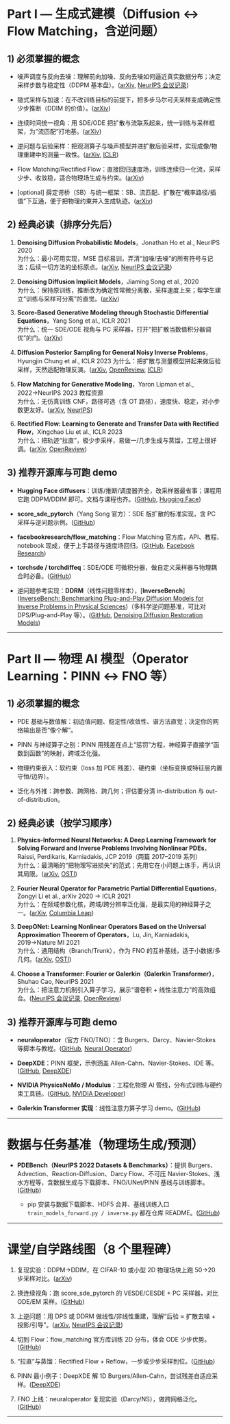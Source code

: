
# Part I — 生成式建模（Diffusion ↔ Flow Matching，含逆问题）

## 1) 必须掌握的概念

- 噪声调度与反向去噪：理解前向加噪、反向去噪如何逼近真实数据分布；决定采样步数与稳定性（DDPM 基本盘）。([arXiv](https://arxiv.org/abs/2006.11239?utm_source=chatgpt.com "[2006.11239] Denoising Diffusion Probabilistic Models"), [NeurIPS 会议记录](https://proceedings.neurips.cc/paper/2020/file/4c5bcfec8584af0d967f1ab10179ca4b-Paper.pdf?utm_source=chatgpt.com "Denoising Diffusion Probabilistic Models"))
    
- 隐式采样与加速：在不改训练目标的前提下，把多步马尔可夫采样变成确定性少步推断（DDIM 的价值）。([arXiv](https://arxiv.org/abs/2010.02502?utm_source=chatgpt.com "[2010.02502] Denoising Diffusion Implicit Models"))
    
- 连续时间统一视角：用 SDE/ODE 把扩散与流联系起来，统一训练与采样框架，为“流匹配”打地基。([arXiv](https://arxiv.org/abs/2011.13456?utm_source=chatgpt.com "Score-Based Generative Modeling through Stochastic Differential Equations"))
    
- 逆问题与后验采样：把观测算子与噪声模型并进扩散后验采样，实现成像/物理重建中的测量一致性。([arXiv](https://arxiv.org/abs/2209.14687?utm_source=chatgpt.com "Diffusion Posterior Sampling for General Noisy Inverse ..."), [ICLR](https://iclr.cc/virtual/2023/poster/11877?utm_source=chatgpt.com "Diffusion Posterior Sampling for General Noisy Inverse ..."))
    
- Flow Matching/Rectified Flow：直接回归速度场，训练连续归一化流，采样少步、收敛稳，适合物理场生成与约束。([arXiv](https://arxiv.org/abs/2210.02747?utm_source=chatgpt.com "Flow Matching for Generative Modeling"))
    
- [optional] 薛定谔桥（SB）与统一框架：SB、流匹配、扩散在“概率路径/插值”下互通，便于把物理约束并入生成轨迹。([arXiv](https://arxiv.org/abs/2303.16852?utm_source=chatgpt.com "[2303.16852] Diffusion Schrödinger Bridge Matching"))
    

## 2) 经典必读（排序分先后）

1. **Denoising Diffusion Probabilistic Models**，Jonathan Ho et al., NeurIPS 2020  
    为什么：最小可用实现，MSE 目标易训，弄清“加噪/去噪”的所有符号与记法；后续一切方法的坐标原点。([arXiv](https://arxiv.org/abs/2006.11239?utm_source=chatgpt.com "[2006.11239] Denoising Diffusion Probabilistic Models"), [NeurIPS 会议记录](https://proceedings.neurips.cc/paper/2020/file/4c5bcfec8584af0d967f1ab10179ca4b-Paper.pdf?utm_source=chatgpt.com "Denoising Diffusion Probabilistic Models"))
    
2. **Denoising Diffusion Implicit Models**，Jiaming Song et al., 2020  
    为什么：保持原训练，推断改为确定性常微分离散，采样速度上来；帮学生建立“训练与采样可分离”的直觉。([arXiv](https://arxiv.org/abs/2010.02502?utm_source=chatgpt.com "[2010.02502] Denoising Diffusion Implicit Models"))
    
3. **Score-Based Generative Modeling through Stochastic Differential Equations**，Yang Song et al., ICLR 2021  
    为什么：统一 SDE/ODE 视角与 PC 采样器，打开“把扩散当数值积分器调优”的门。([arXiv](https://arxiv.org/abs/2011.13456?utm_source=chatgpt.com "Score-Based Generative Modeling through Stochastic Differential Equations"))
    
4. **Diffusion Posterior Sampling for General Noisy Inverse Problems**，Hyungjin Chung et al., ICLR 2023
    为什么：把扩散与测量模型拼起来做后验采样，天然适配物理反演。([arXiv](https://arxiv.org/abs/2209.14687?utm_source=chatgpt.com "Diffusion Posterior Sampling for General Noisy Inverse ..."), [OpenReview](https://openreview.net/forum?id=OnD9zGAGT0k&utm_source=chatgpt.com "Diffusion Posterior Sampling for General Noisy Inverse ..."), [ICLR](https://iclr.cc/virtual/2023/poster/11877?utm_source=chatgpt.com "Diffusion Posterior Sampling for General Noisy Inverse ..."))  
    
    
5. **Flow Matching for Generative Modeling**，Yaron Lipman et al., 2022→NeurIPS 2023 教程资源  
    为什么：无仿真训练 CNF，路径可选（含 OT 路径），速度快、稳定，对小步数更友好。([arXiv](https://arxiv.org/abs/2210.02747?utm_source=chatgpt.com "Flow Matching for Generative Modeling"), [NeurIPS](https://neurips.cc/virtual/2024/tutorial/99531?utm_source=chatgpt.com "NeurIPS Tutorial Flow Matching for Generative Modeling"))
    
6. **Rectified Flow: Learning to Generate and Transfer Data with Rectified Flow**，Xingchao Liu et al., ICLR 2023  
    为什么：把轨迹“拉直”，极少步采样，易做一/几步生成与蒸馏，工程上很好调。([arXiv](https://arxiv.org/abs/2209.03003?utm_source=chatgpt.com "Learning to Generate and Transfer Data with Rectified Flow"), [OpenReview](https://openreview.net/revisions?id=XVjTT1nw5z&utm_source=chatgpt.com "Revision History for Flow Straight and Fast: Learning to..."))
    

## 3) 推荐开源库与可跑 demo

- **Hugging Face diffusers**：训练/推断/调度器齐全，改采样器最省事；课程用它跑 DDPM/DDIM 即可。文档与课程也齐。([GitHub](https://github.com/huggingface/diffusers?utm_source=chatgpt.com "State-of-the-art diffusion models for image, video, and ..."), [Hugging Face](https://huggingface.co/docs/diffusers/en/index?utm_source=chatgpt.com "Diffusers"))
    
- **score_sde_pytorch**（Yang Song 官方）：SDE 版扩散的标准实现，含 PC 采样与逆问题示例。([GitHub](https://github.com/yang-song/score_sde?utm_source=chatgpt.com "Official code for Score-Based Generative Modeling through ..."))
    
- **facebookresearch/flow_matching**：Flow Matching 官方库，API、教程、notebook 现成，便于上手路径与速度场回归。([GitHub](https://github.com/facebookresearch/flow_matching?utm_source=chatgpt.com "A PyTorch library for implementing flow matching ..."), [Facebook Research](https://facebookresearch.github.io/flow_matching/?utm_source=chatgpt.com "Flow Matching documentation"))
    
- **torchsde / torchdiffeq**：SDE/ODE 可微积分器，做自定义采样器与物理耦合时必备。([GitHub](https://github.com/google-research/torchsde?utm_source=chatgpt.com "google-research/torchsde: Differentiable SDE solvers with ..."))
    
- 逆问题参考实现：**DDRM**（线性问题零样本），[**InverseBench**]([InverseBench: Benchmarking Plug-and-Play Diffusion Models for Inverse Problems in Physical Sciences](https://devzhk.github.io/InverseBench/#:~:text=With%20InverseBench%2C%20we%20benchmark%2014%20inverse%20problem%20algorithms,into%20the%20strengths%20and%20weaknesses%20of%20existing%20algorithms.))（多科学逆问题基准，可比对 DPS/Plug-and-Play 等）。([GitHub](https://github.com/bahjat-kawar/ddrm?utm_source=chatgpt.com "bahjat-kawar/ddrm: [NeurIPS 2022] Denoising Diffusion ..."), [Denoising Diffusion Restoration Models](https://ddrm-ml.github.io/?utm_source=chatgpt.com "Denoising Diffusion Restoration Models"))
    

---

# Part II — 物理 AI 模型（Operator Learning：PINN ↔ FNO 等）

## 1) 必须掌握的概念

- PDE 基础与数值解：初边值问题、稳定性/收敛性、谱方法直觉；决定你的网络输出是否“像个解”。
    
- PINN 与神经算子之别：PINN 用残差在点上“惩罚”方程，神经算子直接学“函数到函数”的映射，跨域泛化强。
    
- 物理约束嵌入：软约束（loss 加 PDE 残差）、硬约束（坐标变换或特征层内置守恒/边界）。
    
- 泛化与外推：跨参数、跨网格、跨几何；评估要分清 in-distribution 与 out-of-distribution。
    

## 2) 经典必读（按学习顺序）

1. **Physics-Informed Neural Networks: A Deep Learning Framework for Solving Forward and Inverse Problems Involving Nonlinear PDEs**，Raissi, Perdikaris, Karniadakis, JCP 2019（两篇 2017–2019 系列）  
    为什么：最清晰的“把物理写进损失”的范式；先用它在小问题上练手，再认识其局限。([arXiv](https://arxiv.org/abs/1711.10561?utm_source=chatgpt.com "Physics Informed Deep Learning (Part I): Data-driven Solutions of Nonlinear Partial Differential Equations"), [OSTI](https://www.osti.gov/pages/biblio/1595805?utm_source=chatgpt.com "Physics-informed neural networks: A deep learning ..."))
    
2. **Fourier Neural Operator for Parametric Partial Differential Equations**，Zongyi Li et al., arXiv 2020 → ICLR 2021  
    为什么：在频域参数化核，跨域/跨分辨率泛化强，是最实用的神经算子之一。([arXiv](https://arxiv.org/abs/2010.08895?utm_source=chatgpt.com "Fourier Neural Operator for Parametric Partial Differential Equations"), [Columbia Leap](https://leap.columbia.edu/wp-content/uploads/2023/01/Li-et-al.2021.pdf?utm_source=chatgpt.com "arXiv:2010.08895v3 [cs.LG] 17 May 2021"))
    
3. **DeepONet: Learning Nonlinear Operators Based on the Universal Approximation Theorem of Operators**，Lu, Jin, Karniadakis, 2019→Nature MI 2021  
    为什么：通用结构（Branch/Trunk），作为 FNO 的互补基线，适于小数据/多几何。([arXiv](https://arxiv.org/abs/1910.03193?utm_source=chatgpt.com "DeepONet: Learning nonlinear operators for identifying differential ..."), [OSTI](https://www.osti.gov/biblio/2281727?utm_source=chatgpt.com "Learning nonlinear operators via DeepONet based on the universal ..."))
    
4. **Choose a Transformer: Fourier or Galerkin（Galerkin Transformer）**，Shuhao Cao, NeurIPS 2021  
    为什么：把注意力机制引入算子学习，展示“谱卷积 + 线性注意力”的高效组合。([NeurIPS 会议记录](https://proceedings.neurips.cc/paper/2021/hash/d0921d442ee91b896ad95059d13df618-Abstract.html?utm_source=chatgpt.com "Choose a Transformer: Fourier or Galerkin"), [OpenReview](https://openreview.net/pdf?id=ssohLcmn4-r&utm_source=chatgpt.com "Choose a Transformer: Fourier or Galerkin"))
    

## 3) 推荐开源库与可跑 demo

- **neuraloperator**（官方 FNO/TNO）：含 Burgers、Darcy、Navier-Stokes 等脚本与教程。([GitHub](https://github.com/neuraloperator/neuraloperator?utm_source=chatgpt.com "Learning in infinite dimension with neural operators."), [Neural Operator](https://neuraloperator.github.io/?utm_source=chatgpt.com "Neural Operators in PyTorch — neuraloperator 1.0.2 ..."))
    
- **DeepXDE**：PINN 框架，示例涵盖 Allen-Cahn、Navier-Stokes、IDE 等。([GitHub](https://github.com/lululxvi/deepxde?utm_source=chatgpt.com "lululxvi/deepxde: A library for scientific machine learning ..."), [DeepXDE](https://deepxde.readthedocs.io/?utm_source=chatgpt.com "DeepXDE — DeepXDE 1.14.1.dev8+gb944422 documentation"))
    
- **NVIDIA PhysicsNeMo / Modulus**：工程化物理 AI 管线，分布式训练与硬约束工具链。([GitHub](https://github.com/NVIDIA/physicsnemo?utm_source=chatgpt.com "NVIDIA/physicsnemo: Open-source deep-learning ..."), [NVIDIA Developer](https://developer.nvidia.com/physicsnemo?utm_source=chatgpt.com "NVIDIA PhysicsNeMo"))
    
- **Galerkin Transformer 实现**：线性注意力算子学习 demo。([GitHub](https://github.com/scaomath/galerkin-transformer?utm_source=chatgpt.com "[NeurIPS 2021] Galerkin Transformer: a linear attention ..."))
    

---

# 数据与任务基准（物理场生成/预测）

- **PDEBench（NeurIPS 2022 Datasets & Benchmarks）**：提供 Burgers、Advection、Reaction-Diffusion、Darcy Flow、不可压 Navier-Stokes、浅水方程等，含数据生成与下载脚本、FNO/UNet/PINN 基线与训练脚本。([GitHub](https://github.com/pdebench/PDEBench "GitHub - pdebench/PDEBench: PDEBench: An Extensive Benchmark for Scientific Machine Learning"))
    
    - pip 安装与数据下载脚本、HDF5 合并、基线训练入口 `train_models_forward.py / inverse.py` 都在仓库 README。([GitHub](https://github.com/pdebench/PDEBench "GitHub - pdebench/PDEBench: PDEBench: An Extensive Benchmark for Scientific Machine Learning"))
        

---

# 课堂/自学路线图（8 个里程碑）

1. 复现实验：DDPM→DDIM，在 CIFAR-10 或小型 2D 物理场块上跑 50→20 步采样对比。([arXiv](https://arxiv.org/abs/2006.11239?utm_source=chatgpt.com "[2006.11239] Denoising Diffusion Probabilistic Models"))
    
2. 换连续视角：跑 score_sde_pytorch 的 VESDE/CESDE + PC 采样器，对比 ODE/EM 采样。([GitHub](https://github.com/yang-song/score_sde?utm_source=chatgpt.com "Official code for Score-Based Generative Modeling through ..."))
    
3. 上逆问题：用 DPS 或 DDRM 做线性/非线性重建，理解“后验 ≈ 扩散去噪 + 投影/引导”。([arXiv](https://arxiv.org/abs/2209.14687?utm_source=chatgpt.com "Diffusion Posterior Sampling for General Noisy Inverse ..."), [NeurIPS 会议记录](https://proceedings.neurips.cc/paper_files/paper/2022/file/95504595b6169131b6ed6cd72eb05616-Paper-Conference.pdf?utm_source=chatgpt.com "Denoising Diffusion Restoration Models"))
    
4. 切到 Flow：flow_matching 官方库训练 2D 分布，体会 ODE 少步优势。([GitHub](https://github.com/facebookresearch/flow_matching?utm_source=chatgpt.com "A PyTorch library for implementing flow matching ..."))
    
5. “拉直”与蒸馏：Rectified Flow + Reflow，一步或少步采样到位。([GitHub](https://github.com/gnobitab/RectifiedFlow?utm_source=chatgpt.com "Official Implementation of Rectified Flow (ICLR2023 ..."))
    
6. PINN 最小例子：DeepXDE 解 1D Burgers/Allen-Cahn，尝试残差自适应采样。([DeepXDE](https://deepxde.readthedocs.io/?utm_source=chatgpt.com "DeepXDE — DeepXDE 1.14.1.dev8+gb944422 documentation"))
    
7. FNO 上线：neuraloperator 复现实验（Darcy/NS），做跨网格泛化。([GitHub](https://github.com/neuraloperator/neuraloperator?utm_source=chatgpt.com "Learning in infinite dimension with neural operators."))
    
    

---

